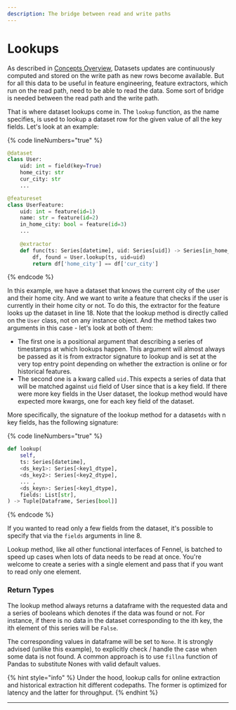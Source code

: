 ```yaml
---
description: The bridge between read and write paths
---
```


# Lookups

As described in [Concepts Overview](../../../overview/concepts/), Datasets updates are continuously computed and stored on the write path as new rows become available. But for all this data to be useful in feature engineering, feature extractors, which run on the read path, need to be able to read the data. Some sort of bridge is needed between the read path and the write path.&#x20;

That is where dataset lookups come in. The `lookup` function, as the name specifies, is used to lookup a dataset row for the given value of all the key fields. Let's look at an example:

{% code lineNumbers="true" %}
```python
@dataset
class User:
    uid: int = field(key=True)
    home_city: str
    cur_city: str
    ...

@featureset
class UserFeature:
    uid: int = feature(id=1)
    name: str = feature(id=2)
    in_home_city: bool = feature(id=3)
    ...
    
    @extractor
    def func(ts: Series[datetime], uid: Series[uid]) -> Series[in_home_city]:
        df, found = User.lookup(ts, uid=uid) 
        return df['home_city'] == df['cur_city']
```
{% endcode %}

In this example, we have a dataset that knows the current city of the user and their home city. And we want to write a feature that checks if the user is currently in their home city or not. To do this, the extractor for the feature looks up the dataset in line 18. Note that the lookup method is directly called on the `User` class, not on any instance object. And the method takes two arguments in this case - let's look at both of them:

* The first one is a positional argument that describing a series of timestamps at which lookups happen. This argument will almost always be passed as it is from extractor signature to lookup and is set at the very top entry point depending on whether the extraction is online or for historical features.&#x20;
* The second one is a kwarg called `uid.`This expects a series of data that will be matched against `uid` field of User since that is a key field. If there were more key fields in the User dataset, the lookup method would have expected more kwargs, one for each key field of the dataset.

More specifically, the signature of the lookup method for a dataset`ds` with n key fields, has the following signature:

{% code lineNumbers="true" %}
```python
def lookup(
    self, 
    ts: Series[datetime],  
    <ds_key1>: Series[<key1_dtype], 
    <ds_key2>: Series[<key2_dtype],
    ... ,
    <ds_keyn>: Series[<key1_dtype], 
    fields: List[str],
) -> Tuple[Dataframe, Series[bool]]
```
{% endcode %}

If you wanted to read only a few fields from the dataset, it's possible to specify that via the `fields` arguments in line 8.

Lookup method, like all other functional interfaces of Fennel, is batched to speed up cases when lots of data needs to be read at once. You're welcome to create a series with a single element and pass that if you want to read only one element.

### Return Types

The lookup method always returns a dataframe with the requested data and a series of booleans which denotes if the data was found or not. For instance, if there is no data in the dataset corresponding to the ith key, the ith element of this series will be `False`.&#x20;

The corresponding values in dataframe will be set to `None`. It is strongly advised (unlike this example), to explicitly check / handle the case when some data is not found. A common approach is to use `fillna` function of Pandas to substitute Nones with valid default values.

{% hint style="info" %}
Under the hood, lookup calls for online extraction and historical extraction hit different codepaths. The former is optimized for latency and the latter for throughput.
{% endhint %}



****
